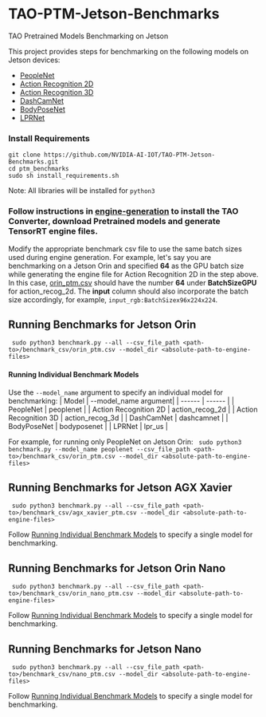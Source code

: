 # TAO-PTM-Jetson-Benchmarks
TAO Pretrained Models Benchmarking on Jetson

This project provides steps for benchmarking on the following models on Jetson devices:
- [PeopleNet](https://catalog.ngc.nvidia.com/orgs/nvidia/teams/tao/models/peoplenet)
- [Action Recognition 2D](https://catalog.ngc.nvidia.com/orgs/nvidia/teams/tao/models/actionrecognitionnet)
- [Action Recognition 3D](https://catalog.ngc.nvidia.com/orgs/nvidia/teams/tao/models/actionrecognitionnet)
- [DashCamNet](https://catalog.ngc.nvidia.com/orgs/nvidia/teams/tao/models/dashcamnet)
- [BodyPoseNet](https://catalog.ngc.nvidia.com/orgs/nvidia/teams/tao/models/bodyposenet)
- [LPRNet](https://catalog.ngc.nvidia.com/orgs/nvidia/teams/tao/models/lprnet)

### Install Requirements
```
git clone https://github.com/NVIDIA-AI-IOT/TAO-PTM-Jetson-Benchmarks.git
cd ptm_benchmarks 
sudo sh install_requirements.sh
```
Note: All libraries will be installed for ```python3```

### Follow instructions in [engine-generation](https://github.com/NVIDIA-AI-IOT/TAO-PTM-Jetson-Benchmarks/blob/main/docs/engine-generation.md) to install the TAO Converter, download Pretrained models and generate TensorRT engine files. 

Modify the appropriate benchmark csv file to use the same batch sizes used during engine generation. For example, let's say you are benchmarking on a Jetson Orin and specified **64** as the GPU batch size while generating the engine file for Action Recognition 2D in the step above. In this case, [orin_ptm.csv](https://github.com/NVIDIA-AI-IOT/TAO-PTM-Jetson-Benchmarks/blob/main/benchmark_csv/orin_ptm.csv) should have the number **64** under **BatchSizeGPU** for action_recog_2d. The **input** column should also incorporate the batch size accordingly, for example, `input_rgb:BatchSizex96x224x224`. 

## Running Benchmarks for Jetson Orin

``` sudo python3 benchmark.py --all --csv_file_path <path-to>/benchmark_csv/orin_ptm.csv --model_dir <absolute-path-to-engine-files>```  <br /> 

#### Running Individual Benchmark Models

Use the `--model_name` argument to specify an individual model for benchmarking:
| Model | --model_name argument|
| ------ | ------ |
|  PeopleNet      |    peoplenet    |
|  Action Recognition 2D      |   action_recog_2d     |
|  Action Recognition 3D      |   action_recog_3d     |
|  DashCamNet      |   dashcamnet     |
|  BodyPoseNet      |    bodyposenet    |
|  LPRNet      |    lpr_us    |

For example, for running only PeopleNet on Jetson Orin:
``` sudo python3 benchmark.py --model_name peoplenet --csv_file_path <path-to>/benchmark_csv/orin_ptm.csv --model_dir <absolute-path-to-engine-files>```  <br />

## Running Benchmarks for Jetson AGX Xavier

``` sudo python3 benchmark.py --all --csv_file_path <path-to>/benchmark_csv/agx_xavier_ptm.csv --model_dir <absolute-path-to-engine-files>```

Follow [Running Individual Benchmark Models](https://github.com/NVIDIA-AI-IOT/TAO-PTM-Jetson-Benchmarks#running-individual-benchmark-models) to specify a single model for benchmarking.

## Running Benchmarks for Jetson Orin Nano

``` sudo python3 benchmark.py --all --csv_file_path <path-to>/benchmark_csv/orin_nano_ptm.csv --model_dir <absolute-path-to-engine-files>```

Follow [Running Individual Benchmark Models](https://github.com/NVIDIA-AI-IOT/TAO-PTM-Jetson-Benchmarks#running-individual-benchmark-models) to specify a single model for benchmarking.

## Running Benchmarks for Jetson Nano

``` sudo python3 benchmark.py --all --csv_file_path <path-to>/benchmark_csv/nano_ptm.csv --model_dir <absolute-path-to-engine-files>```

Follow [Running Individual Benchmark Models](https://github.com/NVIDIA-AI-IOT/TAO-PTM-Jetson-Benchmarks#running-individual-benchmark-models) to specify a single model for benchmarking.

